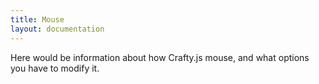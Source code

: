 ```yaml
---
title: Mouse
layout: documentation
---
```


Here would be information about how Crafty.js mouse, and what options you have to modify it.
